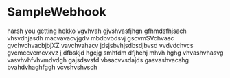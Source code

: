 # SampleWebhook
harsh
you
getting
hekko
vgvhvah
gjvshvasfjhgn
gfhmdsfhjsach
vhsvdhjasdh
macvavacvjgdv mbdbvbdsvj
gscvmSVchvasc
gvchvchvacbjbjXZ
vavchvahacv
jdsjsbvhjsdbsdjbvsd
vvdvdchvcs
 gvcmccvcmcvxvz 
 j,dfbskjd
 hgcjg
 smhfdm
 dfjhehj
 mhvh
 hghg
vhvashvhasvg
vasvhvhfvhvmdvdgh
gajsdsvsfd
vbsacvvsdajds
gasvashvacshg
bvahdvhaghfggh
vcvshvshvsch
